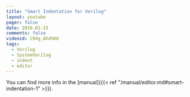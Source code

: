 ```yaml
---
title: "Smart Indentation for Verilog"
layout: youtube
pager: false
date: 2016-01-15
comments: false
videoid: C9Xg_AhdhKU
tags:
  - Verilog
  - SystemVerilog
  - indent
  - editor
---
```


You can find more info in the [manual]({{< ref "/manual/editor.md#smart-indentation-1" >}}).

